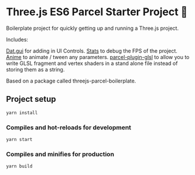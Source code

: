 # Three.js ES6 Parcel Starter Project 🎉

Boilerplate project for quickly getting up and running a Three.js project.

Includes:

[Dat.gui](https://www.npmjs.com/package/dat.gui) for adding in UI Controls.
[Stats](https://github.com/mrdoob/stats.js/) to debug the FPS of the project.
[Anime](https://animejs.com/) to animate / tween any parameters.
[parcel-plugin-glsl](https://www.npmjs.com/package/parcel-plugin-glsl) to allow you to write GLSL fragment and vertex shaders in a stand alone file instead of storing them as a string.

Based on a package called threejs-parcel-boilerplate.
## Project setup
```
yarn install
```

### Compiles and hot-reloads for development
```
yarn start
```

### Compiles and minifies for production
```
yarn build
```
